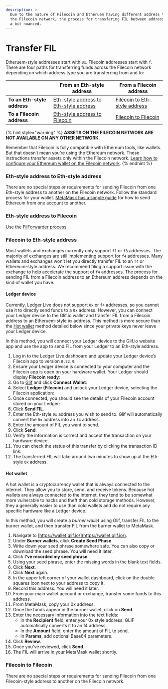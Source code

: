 ```yaml
---
description: >-
  Due to the nature of Filecoin and Etheruem having different address types in
  the Filecoin network, the process for transfering FIL between addresses can be
  a bit nuanced.
---
```


# Transfer FIL

Etheruem-style addresses start with `0x`. Filecoin addresses start with `f`. There are four paths for transferring funds across the Filecoin network depending on which address type you are transferring from and to:

|   | From an Eth-style address | From a Filecoin address |
| --- | --- | --- |
| **To an Eth-style address** | [Eth-style address to Eth-style address](https://docs.filecoin.io/basics/assets/transfer-fil/#eth-style-address-to-eth-style-address) | [Filecoin to Eth-style address](https://docs.filecoin.io/basics/assets/transfer-fil/#filecoin-to-eth-style-address) |
| **To a Filecoin address**   | [Eth-style address to Filecoin](https://docs.filecoin.io/basics/assets/transfer-fil/#eth-style-address-to-filecoin)                   | [Filecoin to Filecoin](https://docs.filecoin.io/basics/assets/transfer-fil/#filecoin-to-filecoin)                   |

{% hint style="warning" %}
**ASSETS ON THE FILECOIN NETWORK ARE NOT AVAILABLE ON ANY OTHER NETWORK**.

Remember that Filecoin is fully compatible with Ethereum tools, like wallets. But that doesn’t mean you’re using the Ethereum network. These instructions transfer assets only within the Filecoin network. [Learn how to configure your Ethereum wallet on the Filecoin network](https://docs.filecoin.io/basics/assets/metamask-setup/).
{% endhint %}

### Eth-style address to Eth-style address

There are no special steps or requirements for sending Filecoin from one Eth-style address to another on the Filecoin network. Follow the standard process for your wallet. [MetaMask has a simple guide](https://support.metamask.io/hc/en-us/articles/360015488931-How-to-send-tokens-from-your-MetaMask-wallet) for how to send Ethereum from one account to another.

### Eth-style address to Filecoin

Use the [FilForwarder process](https://docs.filecoin.io/smart-contracts/filecoin-evm-runtime/filforwader/).

### Filecoin to Eth-style address

Most wallets and exchanges currently only support `f1` or `f3` addresses. The majority of exchanges are still implementing support for `f4` addresses. Many wallets and exchanges won’t let you directly transfer FIL to an `f4` or Ethereum-style address. We recommend filing a support issue with the exchange to help accelerate the support of `f4` addresses. The process for sending FIL from a Filecoin address to an Ethereum address depends on the kind of wallet you have.

#### Ledger device

Currently, Ledger Live does not support `0x` or `f4` addresses, so you cannot use it to directly send funds to a `0x` address. However, you can connect your Ledger device to the Glif.io wallet and transfer FIL from a Filecoin address to an Etheruem-style `0x` address. This method is more secure than the [Hot wallet](https://docs.filecoin.io/basics/assets/transfer-fil/#hot-wallet) method detailed below since your private keys never leave your Ledger device.

In this method, you will connect your Ledger device to the Glif.io website app and use the app to send FIL from your Ledger to an Eth-style address.

1. Log in to the Ledger Live dashboard and update your Ledger device’s Filecoin app to version `0.22.9`:
2. Ensure your Ledger device is connected to your computer and the Filecoin app is open on your hardware wallet. Your Ledger should display **Filecoin ready**:
3. Go to [Glif](https://glif.io) and click **Connect Wallet**:
4. Select **Ledger (Filecoin)** and unlock your Ledger device, selecting the Filecoin application:
5. Once connected, you should see the details of your Filecoin account stored on your Ledger:
6. Click **Send FIL**.
7. Enter the Eth-style `0x` address you wish to send to. Glif will automatically convert the `0x` address into an `f4` address.
8. Enter the amount of FIL you want to send.
9. Click **Send**.
10. Verify the information is correct and accept the transaction on your hardware device.
11. You can check the status of this transfer by clicking the transaction ID link:
12. The transferred FIL will take around two minutes to show up at the Eth-style `0x` address.

#### Hot wallet

A hot wallet is a cryptocurrency wallet that is always connected to the internet. They allow you to store, send, and receive tokens. Because hot wallets are always connected to the internet, they tend to be somewhat more vulnerable to hacks and theft than cold storage methods. However, they a generally easier to use than cold wallets and do not require any specific hardware like a Ledger device.

In this method, you will create a _burner wallet_ using Glif, transfer FIL to the burner wallet, and then transfer FIL from the burner wallet to MetaMask.

1. Navigate to [https://wallet.glif.io/](https://wallet.glif.io/).
2. Under **Burner wallets**, click **Create Seed Phase**.
3. Write down your seed phrase somewhere safe. You can also copy or download the seed phrase. You will need it later.
4. Click **I’ve recorded my seed phrase**.
5. Using your seed phrase, enter the missing words in the blank text fields.
6. Click **Next**.
7. Click **Next** again.
8. In the upper left corner of your wallet dashboard, click on the double squares icon next to your address to copy it.
9. Record this address. You will need it later.
10. From your main wallet account or exchange, transfer some funds to this address.
11. From MetaMask, copy your 0x address.
12. Once the funds appear in the burner wallet, click on **Send**.
13. Enter the necessary information into the text fields:
    * In the **Recipient** field, enter your 0x style address. GLIF automatically converts it to an f4 address.
    * In the **Amount** field, enter the amount of FIL to send.
    * In **Params**, add optional Base64 parameters.
14. Click **Review**.
15. Once you’ve reviewed, click **Send**.
16. The FIL will arrive in your MetaMask wallet shortly.

### Filecoin to Filecoin

There are no special steps or requirements for sending Filecoin from one Filecoin-style address to another on the Filecoin network.
